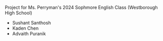 Project for Ms. Perryman's 2024 Sophmore English Class (Westborough High School)

- Sushant Santhosh
- Kaden Chen
- Advaith Puranik
